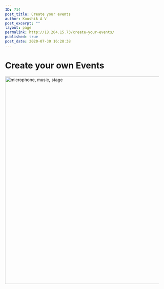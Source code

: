 ```yaml
---
ID: 714
post_title: Create your events
author: Koushik A V
post_excerpt: ""
layout: page
permalink: http://18.204.15.73/create-your-events/
published: true
post_date: 2020-07-30 16:28:38
---
```

<h1>Create your own Events</h1>		
										<img width="1024" height="680" src="http://18.204.15.73/wp-content/uploads/2020/07/microphone-music-stage-298587-1024x680.jpg" alt="microphone, music, stage" srcset="http://18.204.15.73/wp-content/uploads/2020/07/microphone-music-stage-298587-1024x680.jpg 1024w, http://18.204.15.73/wp-content/uploads/2020/07/microphone-music-stage-298587-300x199.jpg 300w, http://18.204.15.73/wp-content/uploads/2020/07/microphone-music-stage-298587-768x510.jpg 768w, http://18.204.15.73/wp-content/uploads/2020/07/microphone-music-stage-298587.jpg 1280w" sizes="(max-width: 1024px) 100vw, 1024px" />